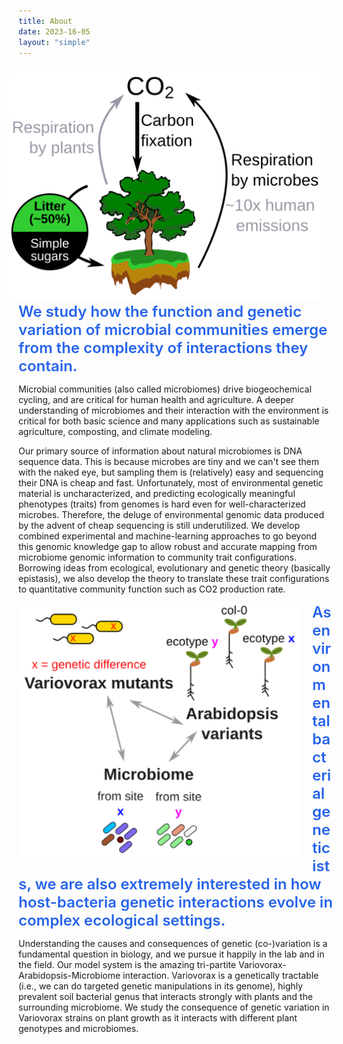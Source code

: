 ```yaml
---
title: About
date: 2023-16-05
layout: "simple"
---
```


<img align="right" src="litter_cycle.svg" width="500" style="padding-right: 20px; padding-top: 10px; margin-top: 0px; margin-bottom: 5px">

<div style="text-align: left; font-size: 1.5rem; font-weight: 600; padding-left: 0px; padding-right: 0px; max-width: 50rem; margin: 0; color: rgb(37, 99, 235);">
We study how the function and genetic variation of microbial communities emerge from the complexity of interactions they contain.
</div>

Microbial communities (also called microbiomes) drive biogeochemical cycling, and are critical for human health and agriculture. A deeper understanding of microbiomes and their interaction with the environment is critical for both basic science and many applications such as sustainable agriculture, composting, and climate modeling.

Our primary source of information about natural microbiomes is DNA sequence data. This is because microbes are tiny and we can't see them with the naked eye, but sampling them is (relatively) easy and sequencing their DNA is cheap and fast. Unfortunately, most of environmental genetic material is uncharacterized, and predicting ecologically meaningful phenotypes (traits) from genomes is hard even for well-characterized microbes. Therefore, the deluge of environmental genomic data produced by the advent of cheap sequencing is still underutilized. We develop combined experimental and machine-learning approaches to go beyond this genomic knowledge gap to allow robust and accurate mapping from microbiome genomic information to community trait configurations. Borrowing ideas from ecological, evolutionary and genetic theory (basically epistasis), we also develop the theory to translate these trait configurations to quantitative community function such as CO2 production rate.

<img align="left" src="vario.svg" width="450" style="padding-right: 20px; padding-top: 0px; margin-top: 0px; margin-bottom: 10px">
<div style="text-align: left; font-size: 1.5rem; font-weight: 600; padding-left: 0px; padding-right: 0px; max-width: 60rem; margin: 0; color: rgb(37, 99, 235);">
As environmental bacterial geneticists, we are also extremely interested in how host-bacteria genetic interactions evolve in complex ecological settings.
</div>

Understanding the causes and consequences of genetic (co-)variation is a fundamental question in biology, and we pursue it happily in the lab and in the field. Our model system is the amazing tri-partite Variovorax-Arabidopsis-Microbiome interaction. Variovorax is a genetically tractable (i.e., we can do targeted genetic manipulations in its genome), highly prevalent soil bacterial genus that interacts strongly with plants and the surrounding microbiome. We study the consequence of genetic variation in Variovorax strains on plant growth as it interacts with different plant genotypes and microbiomes.
